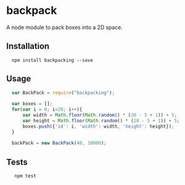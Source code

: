 backpack
========

A node module to pack boxes into a 2D space.

## Installation

```shell
  npm install backpacking --save
```

## Usage

```js
  var BackPack = require("backpacking");
  
  var boxes = [];
  for(var i = 0; i<20; i++){
      var width = Math.floor(Math.random() * (20 - 5 + 1)) + 5;
      var height = Math.floor(Math.random() * (20 - 5 + 1)) + 5;
      boxes.push({'id': i, 'width': width, 'height': height});
  }
  
  backPack = new BackPack(40, 10000);
```

## Tests

```shell
   npm test
```
